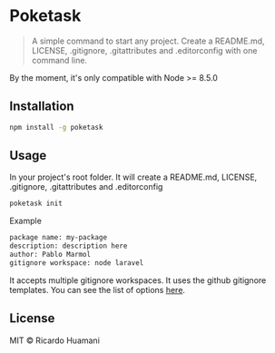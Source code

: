 # Poketask
> A simple command to start any project. Create a README.md, LICENSE, .gitignore, .gitattributes and .editorconfig with one command line.

By the moment, it's only compatible with Node >= 8.5.0

## Installation
```bash
npm install -g poketask
```

## Usage
In your project's root folder. It will create a README.md, LICENSE, .gitignore, .gitattributes and .editorconfig
```bash
poketask init
```
Example
```bash
package name: my-package
description: description here
author: Pablo Marmol
gitignore workspace: node laravel
```
It accepts multiple gitignore workspaces. It uses the github gitignore templates. You can see the list of options [here](https://github.com/github/gitignore).

## License
MIT &copy; Ricardo Huamani
